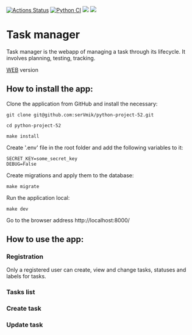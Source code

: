 [![Actions Status](https://github.com/serVmik/python-project-52/workflows/hexlet-check/badge.svg)](https://github.com/serVmik/python-project-52/actions)
[![Python CI](https://github.com/serVmik/python-project-52/actions/workflows/pici.yml/badge.svg)](https://github.com/serVmik/python-project-52/actions/workflows/pici.yml)
<a href="https://codeclimate.com/github/serVmik/python-project-52/maintainability"><img src="https://api.codeclimate.com/v1/badges/ad45895325c9ef37b952/maintainability" /></a>
<a href="https://codeclimate.com/github/serVmik/python-project-52/test_coverage"><img src="https://api.codeclimate.com/v1/badges/ad45895325c9ef37b952/test_coverage" /></a>

# Task manager

Task manager is the webapp of managing a task through its lifecycle.
It involves planning, testing, tracking.

[WEB](https://task-manager-cecs.onrender.com/) version

## How to install the app:
Clone the application from GitHub and install the necessary:  
```
git clone git@github.com:serVmik/python-project-52.git
```    
```
cd python-project-52
```  
```
make install
```  

Create '.env' file in the root folder and add the following variables to it:
```  
SECRET_KEY=some_secret_key  
DEBUG=False
```  
Create migrations and apply them to the database:  
```
make migrate
```

Run the application local:  
```
make dev
```  

Go to the browser address http://localhost:8000/  
## How to use the app:  
### Registration
Only a registered user can create, view and change tasks, statuses and labels for tasks. 

### Tasks list

### Create task

### Update task
